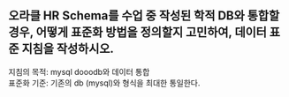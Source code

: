 오라클 HR Schema를 수업 중 작성된 학적 DB와 통합할 경우, 어떻게 표준화 방법을 정의할지 고민하여, 데이터 표준 지침을 작성하시오.
-----------------------------------------------------------------------------------------------------------------------------
지침의 목적: mysql dooodb와 데이터 통합 <br/>
표준화 기준: 기존의 db (mysql)와 형식을 최대한 통일한다.
